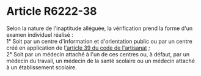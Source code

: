 # Article R6222-38

Selon la nature de l'inaptitude alléguée, la vérification prend la forme d'un examen individuel réalisé :   
1° Soit par un centre d'information et d'orientation public ou par un centre créé en application de l['article 39 du code de l'artisanat][1] ;   
2° Soit par un médecin attaché à l'un de ces centres ou, à défaut, par un médecin du travail, un médecin de la santé scolaire ou un médecin attaché à un établissement scolaire.

 [1]: /affichCodeArticle.do?cidTexte=LEGITEXT000006075116&idArticle=LEGIARTI000006900655&dateTexte=&categorieLien=cid